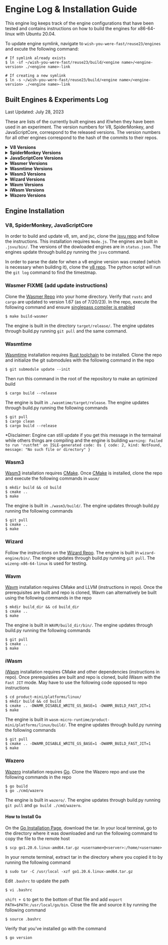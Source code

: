 # Engine Log & Installation Guide

This engine log keeps track of the engine configurations that have been tested and contains instructions on how to build the engines for x86-64-linux with Ubuntu 20.04.

To update engine symlink, navigate to `wish-you-were-fast/reuse23/engines` and excute the following command:
```
# If symlink already exists
$ ln -sf ~/wish-you-were-fast/reuse23/build/<engine name>/<engine-version> ./<engine name>-link

# If creating a new symlink
$ ln -s ~/wish-you-were-fast/reuse23/build/<engine name>/<engine-version> ./<engine name>-link
```    

## Built Engines & Experiments Log
Last Updated: July 28, 2023

These are lists of the currently built engines and if/when they have been used in an experiment. The version numbers for V8, SpiderMonkey, and JavaScriptCore, correspond to the released versions. The version numbers for all other engines correspond to the hash of the commits to their repos.

<details>
<summary><b>V8 Versions</b></summary>
<br>
<ul>
    <li>11.7.105 (tested 2023-07-25)</li>
    <li>11.7.254 (tested 2023-07-26)</li>
</ul>
</details>

<details>
<summary><b>SpiderMonkey Versions</b></summary>
<br>
<ul>
    <li>114.0 (tested 2023-07-26)</li>
    <li>116.0b1 (tested 2023-07-25)</li>
    <li>116.0b7 (tested 2023-07-27)</li>
</ul>
</details>

<details>
<summary><b>JavaScriptCore Versions</b></summary>
<br>
<ul>
    <li>265838 (tested 2023-07-25)</li>
    <li>266180 (tested 2023-07-26)</li>
</ul>
</details>

<details>
<summary><b>Wasmer Versions</b></summary>
<br>
<ul>
    <li>77898a7767eb7057834fdc1a80b239e6b68cf44e (tested 2023-07-25)</li>
    <li>4380bb3fee503f2cf20f3cf9e662bec243111bd9 (tested 2023-07-26)</li>
    <li>edc4a52565b92ef4f1073d05aea070291b97663a (tested 2023-07-27)</li>
    <li>6aea19e30de253aea8b8f4d260a5b182f78275c5</li>
</ul>
</details>

<details>
<summary><b>Wasmtime Versions</b></summary>
<br>
<ul>
    <li>0aa00479c9fbb39ef19a9f35d2ed0137454c93f5 (tested 2023-07-25)</li>
    <li>a45abadbc39a57dd3e404231e2751a80cdafa4b0 (tested 2023-07-26)</li>
    <li>dfd6885365b83a40830cf66bcc11e1059e8072ee (tested 2023-07-27)</li>
    <li>fe69c0437602a59e718de04f1d40bebf0bf51662</li>
</ul>
</details>

<details>
<summary><b>Wasm3 Versions</b></summary>
<br>
<ul>
    <li>6b8bcb1e07bf26ebef09a7211b0a37a446eafd52 (tested 2023-07-25)</li>
    <li>772f8f4648fcba75f77f894a6050db121e7651a2 (tested 2023-07-26)</li>
</ul>
</details>

<details>
<summary><b>Wizard Versions</b></summary>
<br>
<ul>
    <li>45502370cb260e0d6017c2344466e41584e4c18f (tested 2023-07-25)</li>
    <li>d5f0f5e165b239481a3e9eb7d7ca0bebc2ca95f5 (tested 2023-07-26)</li>
    <li>991d10b6993147ddc1b18c16b2b92139a079275f (tested 2023-07-27)</li>
</ul>
</details>

<details>
<summary><b>Wavm Versions</b></summary>
<br>
<ul>
    <li>3f9a150cac7faf28eab357a2c5b83d2ec740c7d9 (tested 2023-07-25)</li>
</ul>
</details>

<details>
<summary><b>iWasm Versions</b></summary>
<br>
<ul>
    <li>57abdfdb5c19dab7c2f2a126082910f65ffc7af0 (tested 2023-07-25)</li>
    <li>1cafa375680b6ea8b120e0d4d6006521d858ae2d (tested 2023-07-26)</li>
    <li>7db4815e837bc34942e95aba292ca0eca318cc54</li>
</ul>
</details>

<details>
<summary><b>Wazero Versions</b></summary>
<br>
<ul>
    <li>1cdb72d43163a6c3edd33319b382a0feb0f4d459 (tested 2023-07-25)</li>
    <li>b842d6cbfdf8e6af77a84970ddbdbf0aa2be9f1d (tested 2023-07-26)</li>
    <li>6b4328c66e4104f9b0db303d6cf450cde468dc24 (tested 2023-07-27)</li>
    <li>023a38349a0402b61f76023d66cbb9f63912bf94</li>
</ul>
</details>

## Engine Installation

### V8, SpiderMonkey, JavaScriptCore

In order to build and update v8, sm, and jsc, clone the [jsvu repo](https://github.com/GoogleChromeLabs/jsvu) and follow the instructions. This installation requires `Node.js`. The engines are built in `.jsvu/bin/`. The versions of the dowloaded engines are in `status.json`. The engines update through build.py running the `jsvu` command.

In order to parse the date for when a v8 engine version was created (which is necessary when building it), clone the [v8 repo](https://github.com/v8/v8). The python script will run the `git log` command to find the timestmap.

### Wasmer FIXME (add update instructions)

Clone the [Wasmer Repo](https://github.com/wasmerio/wasmer) into your home directory. Verify that `rustc` and `cargo` are updated to version 1.67 (as of 7/20/23). In the repo, execute the following command and ensure [singlepass compiler is enabled](https://docs.wasmer.io/developers/build-from-source)
```
$ make build-wasmer
```
The engine is built in the directory `target/release/`. The engine updates through build.py running `git pull` and the same command.

### Wasmtime

[Wasmtime](https://github.com/bytecodealliance/wasmtime) installation requires [Rust toolchain](https://www.rust-lang.org/tools/install) to be installed. Clone the repo and initialize the git submodules with the following command in the repo
```
$ git submodule update --init
```
Then run this command in the root of the repository to make an optimized build
```
$ cargo build --release
```
The engine is built in `./wasmtime/target/release`. The engine updates through build.py running the following commands
```
$ git pull
$ cargo clean
$ cargo build --release
```
*Disclaimer: Engine can still update if you get this message in the termainal while others things are compiling and the engine is building `warning: Failed to run 'rustfmt' on ISLE-generated code: Os { code: 2, kind: NotFound, message: "No such file or directory" }`

### Wasm3

[Wasm3](https://github.com/wasm3/wasm3) installation requires [CMake](https://cmake.org/install/). Once [CMake](https://cmake.org/install/) is installed, clone the repo and execute the following commands in `wasm/`
```
$ mkdir build && cd build
$ cmake ..
$ make
```

The engine is built in `./wasm3/build/`. The engine updates through build.py running the following commands
```
$ git pull
$ cmake ..
$ make
```

### Wizard

Follow the instructions on the [Wizard Repo](https://github.com/titzer/wizard-engine/blob/master/doc/Building.md). The engine is built in `wizard-engine/bin/`. The engine updates through build.py running `git pull`. The `wizeng-x86-64-linux` is used for testing.

### Wavm

[Wavm](https://github.com/WAVM/WAVM) installation requires CMake and LLVM (instructions in repo). Once the prerequisites are built and repo is cloned, Wavm can alternatively be built using the following commands in the repo
```
$ mkdir build_dir && cd build_dir
$ cmake ..
$ make
```

The engine is built in `WAVM/build_dir/bin/`. The engine updates through build.py running the following commands
```
$ git pull
$ cmake ..
$ make
```

### iWasm

[iWasm](https://github.com/bytecodealliance/wasm-micro-runtime) installation requires CMake and other dependencies (instructions in repo). Once prerequisties are built and repo is cloned, build iWasm with the `Fast JIT` mode. May have to use the following code opposed to repo instructions
```
$ cd product-mini/platforms/linux/
$ mkdir build && cd build
$ cmake .. -DWAMR_DISABLE_WRITE_GS_BASE=1 -DWAMR_BUILD_FAST_JIT=1
$ make
```

The engine is built in `wasm-micro-runtime/product-mini/platforms/linux/build/`. The engine updates through build.py running the following commands
```
$ git pull
$ cmake .. -DWAMR_DISABLE_WRITE_GS_BASE=1 -DWAMR_BUILD_FAST_JIT=1
$ make
```

### Wazero

[Wazero](https://github.com/tetratelabs/wazero) installation requires [Go](https://go.dev/doc/install). Clone the Wazero repo and use the following commands in the repo
```
$ go build
$ go ./cmd/wazero
```

The engine is built in `wazero/`. The engine updates through build.py running `git pull` and `go build ./cmd/wazero`.

#### How to Install Go

On the [Go Installation Page](https://go.dev/doc/install), download the tar. In your local terminal, go to the directory where it was downloaded and run the following command to copy the file to the remote host
```
$ scp go1.20.6.linux-amd64.tar.gz <username>@<server>:/home/<username>
```
In your remote terminal, extract tar in the directory where you copied it to by running the following command
```
$ sudo tar -C /usr/local -xzf go1.20.6.linux-amd64.tar.gz
```
Edit `.bashrc` to update the path
```
$ vi .bashrc
```
`shift + G` to get to the bottom of that file and add `export PATH=$PATH:/usr/local/go/bin`. Close the file and source it by running the following command
```
$ source .bashrc
```
Verify that you've installed go with the command
```
$ go version
```
